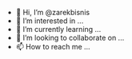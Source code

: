 - 👋 Hi, I’m @zarekbisnis
- 👀 I’m interested in ...
- 🌱 I’m currently learning ...
- 💞️ I’m looking to collaborate on ...
- 📫 How to reach me ...

<!---
zarekbisnis/zarekbisnis is a ✨ special ✨ repository because its `README.md` (this file) appears on your GitHub profile.
You can click the Preview link to take a look at your changes.
--->

